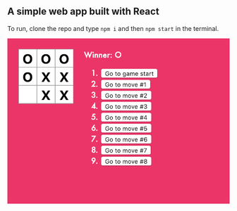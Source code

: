 ## A simple web app built with React
To run, clone the repo and type `npm i` and then `npm start` in the terminal.

![alt text](https://github.com/abhimanyu891998/TicTacToe/blob/master/Screenshot%202019-01-04%20at%202.59.01%20AM.png)
